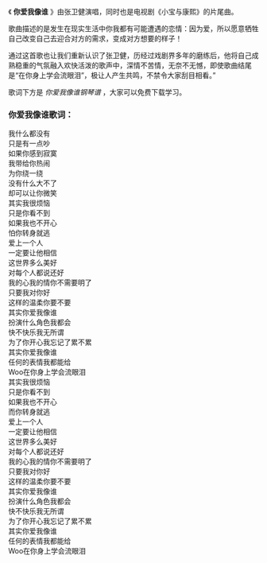 

《 **你爱我像谁** 》由张卫健演唱，同时也是电视剧《小宝与康熙》的片尾曲。

歌曲描述的是发生在现实生活中你我都有可能遭遇的恋情：因为爱，所以愿意牺牲自己改变自己去迎合对方的需求，变成对方想要的样子！

通过这首歌也让我们重新认识了张卫健，历经过戏剧界多年的磨练后，他将自己成熟稳重的气氛融入欢快活泼的歌声中，深情不苦情，无奈不无憾，即使歌曲结尾是“在你身上学会流眼泪”，极让人产生共鸣，不禁令大家刮目相看。”

歌词下方是 _你爱我像谁钢琴谱_ ，大家可以免费下载学习。

### 你爱我像谁歌词：

我什么都没有  
只是有一点吵  
如果你感到寂寞  
我带给你热闹  
为你绕一绕  
没有什么大不了  
却可以让你微笑  
其实我很烦恼  
只是你看不到  
如果我也不开心  
怕你转身就逃  
爱上一个人  
一定要让他相信  
这世界多么美好  
对每个人都说还好  
我的心我的情你不需要明了  
只要我对你好  
这样的温柔你要不要  
其实你爱我像谁  
扮演什么角色我都会  
快不快乐我无所谓  
为了你开心我忘记了累不累  
其实你爱我像谁  
任何的表情我都能给  
Woo在你身上学会流眼泪  
其实我很烦恼  
只是你看不到  
如果我也不开心  
而你转身就逃  
爱上一个人  
一定要让他相信  
这世界多么美好  
对每个人都说还好  
我的心我的情你不需要明了  
只要我对你好  
这样的温柔你要不要  
其实你爱我像谁  
扮演什么角色我都会  
快不快乐我无所谓  
为了你开心我忘记了累不累  
其实你爱我像谁  
任何的表情我都能给  
Woo在你身上学会流眼泪

